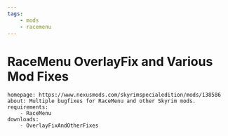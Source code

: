 ```yaml
---
tags:
    - mods
    - racemenu
---
```


# RaceMenu OverlayFix and Various Mod Fixes

```project_info
homepage: https://www.nexusmods.com/skyrimspecialedition/mods/138586
about: Multiple bugfixes for RaceMenu and other Skyrim mods.
requirements:
    - RaceMenu
downloads:
    - OverlayFixAndOtherFixes
```
